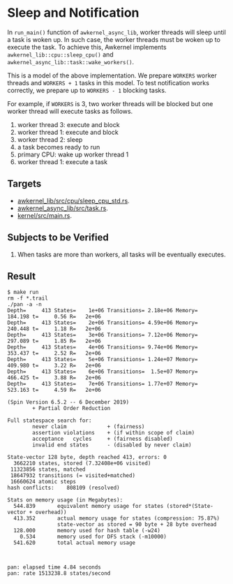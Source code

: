 # Sleep and Notification

In `run_main()` function of `awkernel_async_lib`,
worker threads will sleep until a task is woken up.
In such case, the worker threads must be woken up to execute the task.
To achieve this, Awkernel implements `awkernel_lib::cpu::sleep_cpu()` and
`awkernel_async_lib::task::wake_workers()`.

This is a model of the above implementation.
We prepare `WORKERS` worker threads and `WORKERS + 1` tasks in this model.
To test notification works correctly,
we prepare up to `WORKERS - 1` blocking tasks.

For example, if `WORKERS` is 3, two worker threads will be blocked
but one worker thread will execute tasks as follows.

1. worker thread 3: execute and block
2. worker thread 1: execute and block
3. worker thread 2: sleep
4. a task becomes ready to run
5. primary CPU: wake up worker thread 1
6. worker thread 1: execute a task

## Targets

- [awkernel_lib/src/cpu/sleep_cpu_std.rs](../../../../../awkernel_lib/src/cpu/sleep_cpu_std.rs).
- [awkernel_async_lib/src/task.rs](../../../../../awkernel_async_lib/src/task.rs).
- [kernel/src/main.rs](../../../../../kernel/src/main.rs).

## Subjects to be Verified

1. When tasks are more than workers, all tasks will be eventually executes.

## Result

```
$ make run
rm -f *.trail
./pan -a -n
Depth=     413 States=    1e+06 Transitions= 2.18e+06 Memory=   184.198 t=     0.56 R=   2e+06
Depth=     413 States=    2e+06 Transitions= 4.59e+06 Memory=   240.448 t=     1.18 R=   2e+06
Depth=     413 States=    3e+06 Transitions= 7.12e+06 Memory=   297.089 t=     1.85 R=   2e+06
Depth=     413 States=    4e+06 Transitions= 9.74e+06 Memory=   353.437 t=     2.52 R=   2e+06
Depth=     413 States=    5e+06 Transitions= 1.24e+07 Memory=   409.980 t=     3.22 R=   2e+06
Depth=     413 States=    6e+06 Transitions=  1.5e+07 Memory=   466.425 t=     3.88 R=   2e+06
Depth=     413 States=    7e+06 Transitions= 1.77e+07 Memory=   523.163 t=     4.59 R=   2e+06

(Spin Version 6.5.2 -- 6 December 2019)
        + Partial Order Reduction

Full statespace search for:
        never claim             + (fairness)
        assertion violations    + (if within scope of claim)
        acceptance   cycles     + (fairness disabled)
        invalid end states      - (disabled by never claim)

State-vector 128 byte, depth reached 413, errors: 0
  3662210 states, stored (7.32408e+06 visited)
 11323856 states, matched
 18647932 transitions (= visited+matched)
 16660624 atomic steps
hash conflicts:    808109 (resolved)

Stats on memory usage (in Megabytes):
  544.839       equivalent memory usage for states (stored*(State-vector + overhead))
  413.352       actual memory usage for states (compression: 75.87%)
                state-vector as stored = 90 byte + 28 byte overhead
  128.000       memory used for hash table (-w24)
    0.534       memory used for DFS stack (-m10000)
  541.620       total actual memory usage



pan: elapsed time 4.84 seconds
pan: rate 1513238.8 states/second
```
